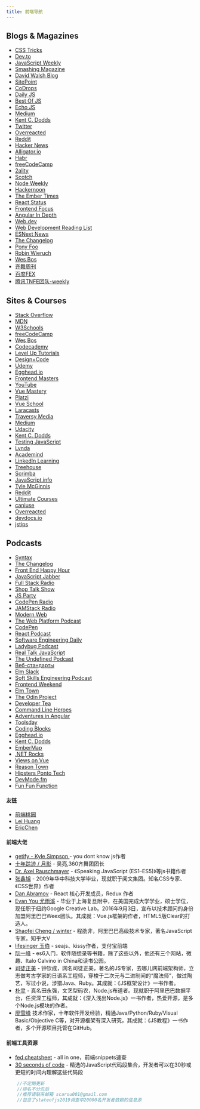 ```yaml
---
title: 前端导航
---
```


## Blogs & Magazines
- [CSS Tricks](https://css-tricks.com/)
- [Dev.to](https://dev.to/)
- [JavaScript Weekly](https://javascriptweekly.com/)
- [Smashing Magazine](https://www.smashingmagazine.com/)
- [David Walsh Blog](https://davidwalsh.name/)
- [SitePoint](https://www.sitepoint.com/)
- [CoDrops](https://tympanus.net/codrops/)
- [Daily JS](https://medium.com/dailyjs)
- [Best Of JS](https://bestofjs.org/)
- [Echo JS](https://echojs.com/)
- [Medium](https://medium.com/)
- [Kent C. Dodds](https://kentcdodds.com/blog/)
- [Twitter](https://twitter.com)
- [Overreacted](https://overreacted.io/)
- [Reddit](https://reddit.com)
- [Hacker News](https://news.ycombinator.com/)
- [Alligator.io](https://alligator.io/)
- [Habr](https://habr.com/en/)  
- [freeCodeCamp](https://learn.freecodecamp.one/)
- [2ality](https://2ality.com/)
- [Scotch](https://scotch.io)
- [Node Weekly](https://nodeweekly.com/)
- [Hackernoon](https://hackernoon.com/)
- [The Ember Times](https://the-emberjs-times.ongoodbits.com/)
- [React Status](https://react.statuscode.com/)
- [Frontend Focus](https://frontendfoc.us/)
- [Angular In Depth](https://indepth.dev/)
- [Web.dev](https://web.dev/)
- [Web Development Reading List](https://wdrl.info/)
- [ESNext News](http://esnextnews.com/)
- [The Changelog](https://changelog.com/)
- [Pony Foo](https://ponyfoo.com/)
- [Robin Wieruch](https://www.robinwieruch.de/)
- [Wes Bos](https://wesbos.com/)
- <a href="https://75team.com/">齐舞周刊</a>
- <a href="http://fex.baidu.com/">百度FEX</a>
- <a href="https://github.com/Tnfe/TNFE-Weekly">腾讯TNFE团队-weekly</a>

## Sites & Courses
- [Stack Overflow](https://stackoverflow.com/)
- [MDN](https://developer.mozilla.org/en-US/)
- [W3Schools](https://www.w3schools.com/)
- [freeCodeCamp](https://github.com/freeCodeCamp/freeCodeCamp)
- [Wes Bos](https://wesbos.com/)
- [Codecademy](https://www.codecademy.com/)
- [Level Up Tutorials](https://www.leveluptutorials.com/)
- [Design+Code](https://designcode.io/)
- [Udemy](https://www.udemy.com/) 
- [Egghead.io](https://egghead.io/)
- [Frontend Masters](https://frontendmasters.com/)
- [YouTube](https://youtube.com)
- [Vue Mastery](https://www.vuemastery.com/)
- [Platzi](https://platzi.com/)
- [Vue School](https://vueschool.io/)
- [Laracasts](https://laracasts.com/)
- [Traversy Media](https://www.traversymedia.com/)
- [Medium](https://medium.com/)
- [Udacity](https://www.udacity.com/)
- [Kent C. Dodds](https://kentcdodds.com/blog/)
- [Testing JavaScript](https://testingjavascript.com/)
- [Lynda](https://www.lynda.com/) 
- [Academind](academind)
- [LinkedIn Learning](https://www.linkedin.com/learning/)
- [Treehouse](https://teamtreehouse.com/)
- [Scrimba](https://scrimba.com/)
- [JavaScript.info](https://javascript.info/)
- [Tyle McGinnis](https://tylermcginnis.com/)
- [Reddit](https://reddit.com)
- [Ultimate Courses](https://ultimatecourses.com/)
- [caniuse](https://caniuse.com)
- [Overreacted](https://overreacted.io/)
- [devdocs.io](https://devdocs.io)
- <a href="http://www.jstips.co/">jstips</a>

## Podcasts
- [Syntax](https://syntax.fm/)
- [The Changelog](https://changelog.com/)
- [Front End Happy Hour](https://frontendhappyhour.com/)
- [JavaScript Jabber](https://devchat.tv/js-jabber/)
- [Full Stack Radio](http://www.fullstackradio.com/)
- [Shop Talk Show](https://shoptalkshow.com/)
- [JS Party](https://changelog.com/jsparty)
- [CodePen Radio](https://blog.codepen.io/radio/)
- [JAMStack Radio](https://www.heavybit.com/library/podcasts/jamstack-radio/)
- [Modern Web](https://modernweb.podbean.com/)
- [The Web Platform Podcast](https://thewebplatformpodcast.com/)
- [CodePen](https://codepen.io/)
- [React Podcast](https://reactpodcast.com/)
- [Software Engineering Daily](https://softwareengineeringdaily.com/)
- [Ladybug Podcast](https://ladybug.dev/)
- [Real Talk JavaScript](https://realtalkjavascript.simplecast.com/)
- [The Undefined Podcast](https://undefined.fm/)
- [Веб-стандарты](https://web-standards.ru/)
- [Elm Slack](https://elmlang.herokuapp.com/)
- [Soft Skills Engineering Podcast](https://softskills.audio/)
- [Frontend Weekend](https://frontendweekend.ml/)
- [Elm Town](https://elmtown.simplecast.fm/)
- [The Odin Project](https://www.theodinproject.com/)
- [Developer Tea](https://developertea.simplecast.fm/)
- [Command Line Heroes](https://www.redhat.com/en/command-line-heroes)
- [Adventures in Angular](https://devchat.tv/adv-in-angular/)
- [Toolsday](https://spec.fm/podcasts/toolsday)
- [Coding Blocks](https://www.codingblocks.net/)
- [Egghead.io](https://egghead.io/)
- [Kent C. Dodds](https://kentcdodds.com/blog/)
- [EmberMap](https://embermap.com/)
- [.NET Rocks](https://www.dotnetrocks.com/)
- [Views on Vue](https://devchat.tv/views-on-vue/)
- [Reason Town](https://player.fm/series/reason-town)
- [Hipsters Ponto Tech](https://hipsters.tech/)
- [DevMode.fm](https://devmode.fm/)
- [Fun Fun Function](https://www.youtube.com/channel/UCO1cgjhGzsSYb1rsB4bFe4Q)

#### 友链
- <a href="http://www.taoweng.site">前端桃园</a>
- <a href="https://leihuang.dev/">Lei Huang</a>
- <a href="https://ericchen.vip/">EricChen</a>
<!-- - <a href="https://www.liaoyunduo.top/">小心</a> -->


#### 前端大佬
- <a href="https://me.getify.com/">getify - Kyle Simpson </a> - you dont know js作者
- <a href="https://www.h5jun.com/">十年踪迹 / 月影</a> - 吴亮,360齐舞团团长
- <a href="http://dr-axel.de/">Dr. Axel Rauschmayer</a> - 《Speaking JavaScript (ES1–ES5)》等js书籍作者
- <a href="https://www.zhangxinxu.com/">张鑫旭</a> - 2009年华中科技大学毕业，现就职于阅文集团。知名CSS专家、《CSS世界》作者
- <a href="https://overreacted.io/">Dan Abramov</a> - React 核心开发成员，Redux 作者
- <a href="http://evanyou.me">Evan You 尤雨溪</a> - 毕业于上海复旦附中，在美国完成大学学业，硕士学位，现任职于纽约Google Creative Lab。2016年9月3日，宣布以技术顾问的身份加盟阿里巴巴Weex团队。其成就：Vue.js框架的作者，HTML5版Clear的打造人。
- <a href="https://github.com/wintercn">Shaofei Cheng / winter</a> - 程劭非，阿里巴巴高级技术专家，著名JavaScript专家，知乎大V
- <a href="https://github.com/lifesinger">lifesinger 玉伯</a> - seajs、kissy作者，支付宝前端
- <a href="http://www.ruanyifeng.com/blog/">阮一峰</a> - es6入门，软件随想录等书籍，除了这些以外，他还有三个网站，微趣、Italo Calvino in China和读书公园。
- <a href="http://github.com/RubyLouvre">司徒正美</a> - 钟钦成，网名司徒正美，著名的JS专家，去哪儿网前端架构师，立志做考古学家的日语系工程师，穿梭于二次元与二进制间的“魔法师”，做过陶艺，写过小说，涉猎Java、Ruby。其成就：《JS框架设计》一书作者。
- <a href="https://github.com/JacksonTian">朴灵</a> - 真名田永强，文艺型码农，Node.js布道者。现就职于阿里巴巴数据平台，任资深工程师，其成就：《深入浅出Node.js》一书作者，热爱开源，是多个Node.js模块的作者。
- <a href="https://github.com/michaelliao">廖雪峰</a> 技术作家，十年软件开发经验，精通Java/Python/Ruby/Visual Basic/Objective C等，对开源框架有深入研究，其成就：《JS教程》一书作者，多个开源项目托管在GitHub。

<!-- #### 高质量的前端公号
- 前端桃园 -->

#### 前端工具资源
- <a href="https://devhints.io/">fed cheatsheet</a> - all in one，前端snippets速查
- <a href="https://github.com/30-seconds/30-seconds-of-code">30 seconds of code</a> - 精选的JavaScript代码段集合，开发者可以在30秒或更短的时间内理解这些代码段

<!-- #### rss -->

<!-- #### FE Conf -->

```js
    //不定期更新
    //排名不分先后
    //推荐请联系邮箱 scarsu001@gmail.com
    //包含了stateofjs2019调查中20000名开发者依赖的信息源
```
